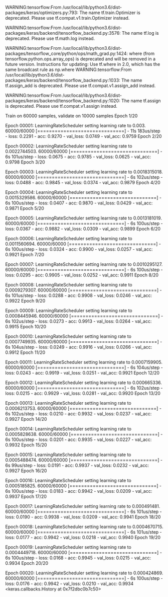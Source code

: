 WARNING:tensorflow:From /usr/local/lib/python3.6/dist-packages/keras/optimizers.py:793: The name tf.train.Optimizer is deprecated. Please use tf.compat.v1.train.Optimizer instead.

WARNING:tensorflow:From /usr/local/lib/python3.6/dist-packages/keras/backend/tensorflow_backend.py:3576: The name tf.log is deprecated. Please use tf.math.log instead.

WARNING:tensorflow:From /usr/local/lib/python3.6/dist-packages/tensorflow_core/python/ops/math_grad.py:1424: where (from tensorflow.python.ops.array_ops) is deprecated and will be removed in a future version.
Instructions for updating:
Use tf.where in 2.0, which has the same broadcast rule as np.where
WARNING:tensorflow:From /usr/local/lib/python3.6/dist-packages/keras/backend/tensorflow_backend.py:1033: The name tf.assign_add is deprecated. Please use tf.compat.v1.assign_add instead.

WARNING:tensorflow:From /usr/local/lib/python3.6/dist-packages/keras/backend/tensorflow_backend.py:1020: The name tf.assign is deprecated. Please use tf.compat.v1.assign instead.

Train on 60000 samples, validate on 10000 samples
Epoch 1/20

Epoch 00001: LearningRateScheduler setting learning rate to 0.003.
60000/60000 [==============================] - 11s 183us/step - loss: 0.2291 - acc: 0.9270 - val_loss: 0.0749 - val_acc: 0.9759
Epoch 2/20

Epoch 00002: LearningRateScheduler setting learning rate to 0.0022744503.
60000/60000 [==============================] - 6s 101us/step - loss: 0.0675 - acc: 0.9785 - val_loss: 0.0625 - val_acc: 0.9798
Epoch 3/20

Epoch 00003: LearningRateScheduler setting learning rate to 0.0018315018.
60000/60000 [==============================] - 6s 102us/step - loss: 0.0488 - acc: 0.9845 - val_loss: 0.0374 - val_acc: 0.9879
Epoch 4/20

Epoch 00004: LearningRateScheduler setting learning rate to 0.0015329586.
60000/60000 [==============================] - 6s 100us/step - loss: 0.0407 - acc: 0.9870 - val_loss: 0.0429 - val_acc: 0.9871
Epoch 5/20

Epoch 00005: LearningRateScheduler setting learning rate to 0.0013181019.
60000/60000 [==============================] - 6s 100us/step - loss: 0.0367 - acc: 0.9882 - val_loss: 0.0309 - val_acc: 0.9899
Epoch 6/20

Epoch 00006: LearningRateScheduler setting learning rate to 0.0011560694.
60000/60000 [==============================] - 6s 100us/step - loss: 0.0324 - acc: 0.9900 - val_loss: 0.0257 - val_acc: 0.9921
Epoch 7/20

Epoch 00007: LearningRateScheduler setting learning rate to 0.0010295127.
60000/60000 [==============================] - 6s 100us/step - loss: 0.0295 - acc: 0.9905 - val_loss: 0.0252 - val_acc: 0.9911
Epoch 8/20

Epoch 00008: LearningRateScheduler setting learning rate to 0.0009279307.
60000/60000 [==============================] - 6s 101us/step - loss: 0.0288 - acc: 0.9908 - val_loss: 0.0246 - val_acc: 0.9922
Epoch 9/20

Epoch 00009: LearningRateScheduler setting learning rate to 0.0008445946.
60000/60000 [==============================] - 6s 102us/step - loss: 0.0273 - acc: 0.9913 - val_loss: 0.0264 - val_acc: 0.9915
Epoch 10/20

Epoch 00010: LearningRateScheduler setting learning rate to 0.0007749935.
60000/60000 [==============================] - 6s 104us/step - loss: 0.0249 - acc: 0.9916 - val_loss: 0.0266 - val_acc: 0.9912
Epoch 11/20

Epoch 00011: LearningRateScheduler setting learning rate to 0.0007159905.
60000/60000 [==============================] - 6s 104us/step - loss: 0.0243 - acc: 0.9919 - val_loss: 0.0251 - val_acc: 0.9921
Epoch 12/20

Epoch 00012: LearningRateScheduler setting learning rate to 0.000665336.
60000/60000 [==============================] - 6s 102us/step - loss: 0.0215 - acc: 0.9929 - val_loss: 0.0281 - val_acc: 0.9920
Epoch 13/20

Epoch 00013: LearningRateScheduler setting learning rate to 0.0006213753.
60000/60000 [==============================] - 6s 102us/step - loss: 0.0210 - acc: 0.9932 - val_loss: 0.0237 - val_acc: 0.9927
Epoch 14/20

Epoch 00014: LearningRateScheduler setting learning rate to 0.0005828638.
60000/60000 [==============================] - 6s 100us/step - loss: 0.0201 - acc: 0.9935 - val_loss: 0.0227 - val_acc: 0.9932
Epoch 15/20

Epoch 00015: LearningRateScheduler setting learning rate to 0.0005488474.
60000/60000 [==============================] - 6s 99us/step - loss: 0.0191 - acc: 0.9937 - val_loss: 0.0232 - val_acc: 0.9927
Epoch 16/20

Epoch 00016: LearningRateScheduler setting learning rate to 0.0005185825.
60000/60000 [==============================] - 6s 100us/step - loss: 0.0183 - acc: 0.9942 - val_loss: 0.0209 - val_acc: 0.9937
Epoch 17/20

Epoch 00017: LearningRateScheduler setting learning rate to 0.000491481.
60000/60000 [==============================] - 6s 101us/step - loss: 0.0190 - acc: 0.9938 - val_loss: 0.0209 - val_acc: 0.9941
Epoch 18/20

Epoch 00018: LearningRateScheduler setting learning rate to 0.0004670715.
60000/60000 [==============================] - 6s 101us/step - loss: 0.0177 - acc: 0.9942 - val_loss: 0.0218 - val_acc: 0.9940
Epoch 19/20

Epoch 00019: LearningRateScheduler setting learning rate to 0.0004449718.
60000/60000 [==============================] - 6s 100us/step - loss: 0.0168 - acc: 0.9945 - val_loss: 0.0215 - val_acc: 0.9934
Epoch 20/20

Epoch 00020: LearningRateScheduler setting learning rate to 0.000424869.
60000/60000 [==============================] - 6s 100us/step - loss: 0.0176 - acc: 0.9942 - val_loss: 0.0210 - val_acc: 0.9934
<keras.callbacks.History at 0x7f2dbc0b7c50>
